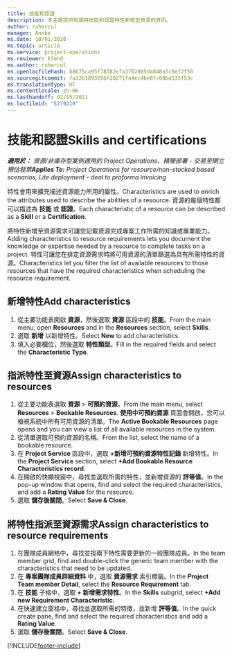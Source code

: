 ```yaml
---
title: 技能和認證
description: 本主題提供有關將技能和認證特性新增至資源的資訊。
author: ruhercul
manager: Annbe
ms.date: 10/01/2020
ms.topic: article
ms.service: project-operations
ms.reviewer: kfend
ms.author: ruhercul
ms.openlocfilehash: 68675ca95f78382e7a3702805da840a5c8ef2f50
ms.sourcegitcommit: fa32b1893286f20271fa4ec4be8fc68bd135f53c
ms.translationtype: HT
ms.contentlocale: zh-HK
ms.lasthandoff: 02/15/2021
ms.locfileid: "5279210"
---
```

# <a name="skills-and-certifications"></a><span data-ttu-id="8dbde-103">技能和認證</span><span class="sxs-lookup"><span data-stu-id="8dbde-103">Skills and certifications</span></span>
<span data-ttu-id="8dbde-104">_**適用於：** 資源/非庫存型案例適用的 Project Operations、精簡部署 - 交易至開立預估發票_</span><span class="sxs-lookup"><span data-stu-id="8dbde-104">_**Applies To:** Project Operations for resource/non-stocked based scenarios, Lite deployment - deal to proforma invoicing_</span></span>

<span data-ttu-id="8dbde-105">特性會用來擴充描述資源能力所用的屬性。</span><span class="sxs-lookup"><span data-stu-id="8dbde-105">Characteristics are used to enrich the attributes used to describe the abilities of a resource.</span></span> <span data-ttu-id="8dbde-106">資源的每個特性都可以描述為 **技能** 或 **認證**。</span><span class="sxs-lookup"><span data-stu-id="8dbde-106">Each characteristic of a resource can be described as a **Skill** or a **Certification**.</span></span>

<span data-ttu-id="8dbde-107">將特性新增至資源需求可讓您記載資源完成專案工作所需的知識或專業能力。</span><span class="sxs-lookup"><span data-stu-id="8dbde-107">Adding characteristics to resource requirements lets you document the knowledge or expertise needed by a resource to complete tasks on a project.</span></span> <span data-ttu-id="8dbde-108">特性可讓您在排定資源需求時將可用資源的清單篩選為具有所需特性的資源。</span><span class="sxs-lookup"><span data-stu-id="8dbde-108">Characteristics let you filter the list of available resources to those resources that have the required characteristics when scheduling the resource requirement.</span></span>

## <a name="add-characteristics"></a><span data-ttu-id="8dbde-109">新增特性</span><span class="sxs-lookup"><span data-stu-id="8dbde-109">Add characteristics</span></span>

1. <span data-ttu-id="8dbde-110">從主要功能表開啟 **資源**，然後選取 **資源** 區段中的 **技能**。</span><span class="sxs-lookup"><span data-stu-id="8dbde-110">From the main menu, open **Resources** and in the **Resources** section, select **Skills**.</span></span>
2. <span data-ttu-id="8dbde-111">選取 **新增** 以新增特性。</span><span class="sxs-lookup"><span data-stu-id="8dbde-111">Select **New** to add characteristics.</span></span>
3. <span data-ttu-id="8dbde-112">填入必要欄位，然後選取 **特性類型**。</span><span class="sxs-lookup"><span data-stu-id="8dbde-112">Fill in the required fields and select the **Characteristic Type**.</span></span>

## <a name="assign-characteristics-to-resources"></a><span data-ttu-id="8dbde-113">指派特性至資源</span><span class="sxs-lookup"><span data-stu-id="8dbde-113">Assign characteristics to resources</span></span>

1. <span data-ttu-id="8dbde-114">從主要功能表選取 **資源** > **可預約資源**。</span><span class="sxs-lookup"><span data-stu-id="8dbde-114">From the main menu, select **Resources** > **Bookable Resources**.</span></span> <span data-ttu-id="8dbde-115">**使用中可預約資源** 頁面會開啟，您可以檢視系統中所有可用資源的清單。</span><span class="sxs-lookup"><span data-stu-id="8dbde-115">The **Active Bookable Resources** page opens and you can view a list of all available resources in the system.</span></span>
2. <span data-ttu-id="8dbde-116">從清單選取可預約資源的名稱。</span><span class="sxs-lookup"><span data-stu-id="8dbde-116">From the list, select the name of a bookable resource.</span></span>
3. <span data-ttu-id="8dbde-117">在 **Project Service** 區段中，選取 **+新增可預約資源特性記錄** 新增特性。</span><span class="sxs-lookup"><span data-stu-id="8dbde-117">In the **Project Service** section, select **+Add Bookable Resource Characteristics record**.</span></span>
4. <span data-ttu-id="8dbde-118">在開啟的快顯視窗中，尋找並選取所需的特性，並新增資源的 **評等值**。</span><span class="sxs-lookup"><span data-stu-id="8dbde-118">In the pop-up window that opens, find and select the required characteristics, and add a **Rating Value** for the resource.</span></span>
5. <span data-ttu-id="8dbde-119">選取 **儲存後關閉**。</span><span class="sxs-lookup"><span data-stu-id="8dbde-119">Select **Save & Close**.</span></span>

## <a name="assign-characteristics-to-resource-requirements"></a><span data-ttu-id="8dbde-120">將特性指派至資源需求</span><span class="sxs-lookup"><span data-stu-id="8dbde-120">Assign characteristics to resource requirements</span></span>

1. <span data-ttu-id="8dbde-121">在團隊成員網格中，尋找並按兩下特性需要更新的一般團隊成員。</span><span class="sxs-lookup"><span data-stu-id="8dbde-121">In the team member grid, find and double-click the generic team member with the characteristics that need to be updated.</span></span>
2. <span data-ttu-id="8dbde-122">在 **專案團隊成員詳細資料** 中，選取 **資源需求** 索引標籤。</span><span class="sxs-lookup"><span data-stu-id="8dbde-122">In the **Project Team member Detail**, select the **Resource Requirement** tab.</span></span>
3. <span data-ttu-id="8dbde-123">在 **技能** 子格中，選取 **+ 新增需求特性**。</span><span class="sxs-lookup"><span data-stu-id="8dbde-123">In the **Skills** subgrid, select **+Add new Requirement Characteristic.**</span></span>
4. <span data-ttu-id="8dbde-124">在快速建立窗格中，尋找並選取所需的特徵，並新增 **評等值**。</span><span class="sxs-lookup"><span data-stu-id="8dbde-124">In the quick create pane, find and select the required characteristics and add a **Rating Value**.</span></span>
5. <span data-ttu-id="8dbde-125">選取 **儲存後關閉**。</span><span class="sxs-lookup"><span data-stu-id="8dbde-125">Select **Save & Close**.</span></span>

[!INCLUDE[footer-include](../includes/footer-banner.md)]